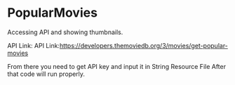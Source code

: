 # PopularMovies

Accessing API and showing thumbnails.

API Link: API Link:https://developers.themoviedb.org/3/movies/get-popular-movies

From there you need to get API key and input it in String Resource File
After that code will run properly.
